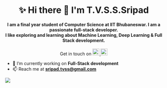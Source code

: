 
<h1 align="center">✨ Hi there 👋 I'm T.V.S.S.Sripad</h1>

<h4 align="center">I am a final year student of Computer Science at IIT Bhubaneswar. I am a passionate full-stack developer. <br> I like exploring and learning about Machine Learning, Deep Learning & Full Stack development. </h4>

<p align="center">
Get in touch on 
<a href="https://linkedin.com/in/sripad-t-v-s-s" target="blank">  
  <img   alt="Sripad's LinkedIN" width="22px" src="https://raw.githubusercontent.com/peterthehan/peterthehan/master/assets/linkedin.svg" />  
</a> 
<a href="https://twitter.com/_sripad_" target="blank">  
  <img   alt="Sripad's LinkedIN" width="22px" src="https://raw.githubusercontent.com/peterthehan/peterthehan/master/assets/twitter.svg" />  
</a>
</p>

 

- 🔭 I’m currently working on **Full-Stack development**
- 📫 Reach me at **sripad.tvss@gmail.com**

![](https://komarev.com/ghpvc/?username=TVSSSRIPAD&color=brightgreen)
<!--
- 👯 I’m looking to collaborate on ...
- 🤔 I’m looking for help with ...
- 😄 Pronouns: ...
- ⚡ Fun fact: ...
-->
